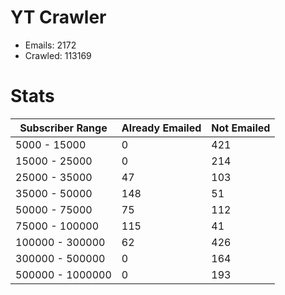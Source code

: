 # YT Crawler
- Emails: 2172
- Crawled: 113169

# Stats
| Subscriber Range  | Already Emailed | Not Emailed |
|-------|-------|-------|
| 5000 - 15000 | 0 | 421 |
| 15000 - 25000 | 0 | 214 |
| 25000 - 35000 | 47 | 103 |
| 35000 - 50000 | 148 | 51 |
| 50000 - 75000 | 75 | 112 |
| 75000 - 100000 | 115 | 41 |
| 100000 - 300000 | 62 | 426 |
| 300000 - 500000 | 0 | 164 |
| 500000 - 1000000 | 0 | 193 |
